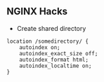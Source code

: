 ## NGINX Hacks

* Create shared directory
```nginx
location /somedirectory/ {
    autoindex on;
    autoindex_exact_size off;
    autoindex_format html;
    autoindex_localtime on;
}
```
